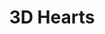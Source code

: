 ---
pid: ch315
title: 3D Hearts
location_transcription: love park fountain
coordinates: "[-75.165651451086, 39.954286777403]"
zipcode: '19104'
gen_neighborhood: West Philadelphia
neighborhood: University City,Belmont,Parkside,Powelton Village
outside_phl: 
age: '46'
age_range: 40-49
instagram: 
image_file_name: ch_315.jpg
proposal_transcription: 
topic: Love
topic_summary: '0'
type: Sculpture Statue
keywords_other: 
credit: Darnell Coleman
image_labels: 
twitter: 
facebook: 
permalink: "/monuments/ch315/"
layout: item-page
---